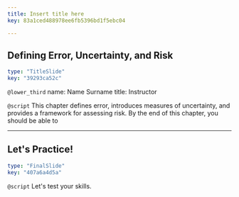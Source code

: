 ```yaml
---
title: Insert title here
key: 83a1ced488978ee6fb5396bd1f5ebc04

---
```

## Defining Error, Uncertainty, and Risk

```yaml
type: "TitleSlide"
key: "39293ca52c"
```

`@lower_third`
name: Name Surname
title: Instructor


`@script`
This chapter defines error, introduces measures of uncertainty, and provides a framework for assessing risk. By the end of this chapter, you should be able to


---
## Let's Practice!

```yaml
type: "FinalSlide"
key: "407a6a4d5a"
```

`@script`
Let's test your skills.

